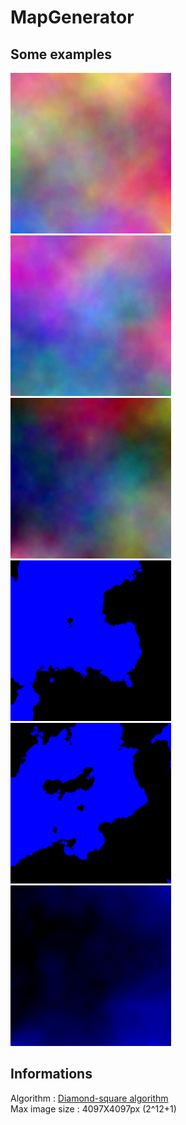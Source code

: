 # MapGenerator

## Some examples
![ComplexWorld](/docs/img/demo/world01.png)
![ComplexWorld](/docs/img/demo/world02.png)
![ComplexWorld](/docs/img/demo/world03.png)
![OneColorMap](/docs/img/demo/OneColor01.png)
![OneColorMap](/docs/img/demo/OneColor02.png)
![HeightMap](/docs/img/demo/HeightMap01.png)


## Informations
Algorithm : [Diamond-square algorithm](https://en.wikipedia.org/wiki/Diamond-square_algorithm)<br/>
Max image size : 4097X4097px (2^12+1)
